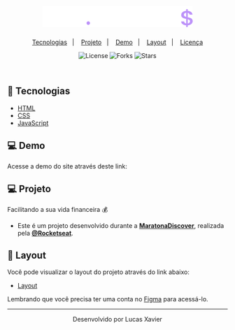 <h1 align="center">
    <img alt="dev.finances" title="dev.finances" src="./assets/logo.svg" />
</h1>

<p align="center">
  <a href="#tecnologias">Tecnologias</a>&nbsp;&nbsp;&nbsp;|&nbsp;&nbsp;&nbsp;
  <a href="#-projeto">Projeto</a>&nbsp;&nbsp;&nbsp;|&nbsp;&nbsp;&nbsp;
  <a href="#-demo">Demo</a>&nbsp;&nbsp;&nbsp;|&nbsp;&nbsp;&nbsp;
  <a href="#-layout">Layout</a>&nbsp;&nbsp;&nbsp;|&nbsp;&nbsp;&nbsp;
  <a href="#memo-licença">Licença</a>
  
</p>

<p align="center">
    <img  src="https://img.shields.io/static/v1?label=license&message=MIT&color=8257E6&labelColor=121214" alt="License">
  
  <img src="https://img.shields.io/github/forks/birobirobiro/maratona-discover-01?label=forks&message=MIT&color=8257E6&labelColor=121214" alt="Forks">     

  <img src="https://img.shields.io/github/stars/birobirobiro/maratona-discover-01?label=stars&message=MIT&color=8257E6&labelColor=121214" alt="Stars"> 

</p>

<br>

<p align="center">
  <!-- <img alt="dev.finances" src="./.github/preview.png" width="100%"> -->
</p>

## 🚀 Tecnologias

- [HTML](#)
- [CSS](#)
- [JavaScript](#)

## 💻 Demo

Acesse a demo do site através deste link:

<!-- * [Clique aqui](https://devfinances-ten.vercel.app/) -->
## 💻 Projeto

Facilitando a sua vida financeira 💰


* Este é um projeto desenvolvido durante a **[MaratonaDiscover](https://maratonadiscover.rocketseat.com.br/)**, realizada pela **[@Rocketseat](https://github.com/Rocketseat)**.

## 🔖 Layout

Você pode visualizar o layout do projeto através do link abaixo:

- [Layout](https://www.figma.com/file/JEfgGN7089jLXga5T9hBXt/dev.finance-Maratona-Discover-Copy) 

Lembrando que você precisa ter uma conta no [Figma](http://figma.com/) para acessá-lo.

<!-- ## 📝 Licença

Esse projeto está sob a licença MIT. Veja o arquivo [LICENSE](LICENSE.md) para mais detalhes. -->

---

<p align="center">Desenvolvido por Lucas Xavier</p>
